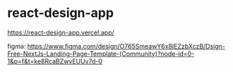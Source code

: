 # react-design-app

https://react-design-app.vercel.app/

figma: https://www.figma.com/design/O765SmeawY6x8IEZzbXczB/Dsign-Free-NextJs-Landing-Page-Template-(Community)?node-id=0-1&p=f&t=ke8RcaBZwvEUUv7d-0
